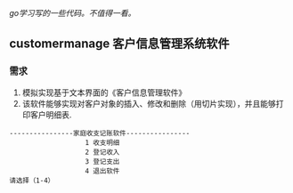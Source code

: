 *go学习写的一些代码。不值得一看。*
## customermanage 客户信息管理系统软件
### 需求
1. 模拟实现基于文本界面的《客户信息管理软件》
2. 该软件能够实现对客户对象的插入、修改和删除（用切片实现），并且能够打印客户明细表.
```dotnetcli
----------------家庭收支记账软件----------------
                   1 收支明细
                   2 登记收入
                   3 登记支出
                   4 退出软件
请选择（1-4）
```